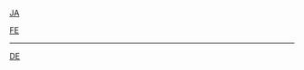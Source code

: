 [JA](https://gr33ncamper.github.io/Paul-s-Website/YRS/2024/WI/JA)

[FE](https://gr33ncamper.github.io/Paul-s-Website/YRS/2024/WI/FE)

---

[DE](https://gr33ncamper.github.io/Paul-s-Website/YRS/WI/2024/DE)
